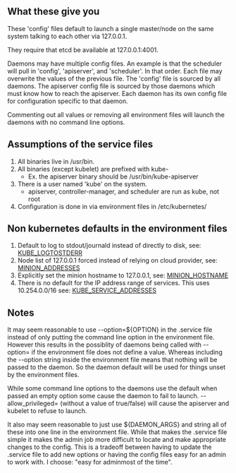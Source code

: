 What these give you
------------------------------------

These 'config' files default to launch a single master/node on the same system talking to each
other via 127.0.0.1.

They require that etcd be available at 127.0.0.1:4001.

Daemons may have multiple config files.  An example is that the scheduler will pull in 'config', 'apiserver', and 'scheduler'.  In that order.  Each file may overwrite the values of the previous file.  The 'config' file is sourced by all daemons.  The apiserver config file is sourced by those daemons which must know how to reach the apiserver.  Each daemon has its own config file for configuration specific to that daemon.

Commenting out all values or removing all environment files will launch the daemons with no command line options.

Assumptions of the service files
--------------------------------

1. All binaries live in /usr/bin.
2. All binaries (except kubelet) are prefixed with kube-
   * Ex. the apiserver binary should be /usr/bin/kube-apiserver
3. There is a user named 'kube' on the system.
   * apiserver, controller-manager, and scheduler are run as kube, not root
4. Configuration is done in via environment files in /etc/kubernetes/

Non kubernetes defaults in the environment files
------------------------------------------------
1. Default to log to stdout/journald instead of directly to disk, see: [KUBE_LOGTOSTDERR](environ/config)
2. Node list of 127.0.0.1 forced instead of relying on cloud provider, see: [MINION_ADDRESSES](environ/apiserver)
3. Explicitly set the minion hostname to 127.0.0.1, see: [MINION_HOSTNAME](environ/kubelet)
4. There is no default for the IP address range of services.  This uses 10.254.0.0/16 see: [KUBE_SERVICE_ADDRESSES](environ/apiserver)

Notes
-----
It may seem reasonable to use --option=${OPTION} in the .service file instead of only putting the command line option in the environment file.  However this results in the possiblity of daemons being called with --option= if the environment file does not define a value.  Whereas including the --option string inside the environment file means that nothing will be passed to the daemon.  So the daemon default will be used for things unset by the environment files.

While some command line options to the daemons use the default when passed an empty option some cause the daemon to fail to launch.  --allow_privileged= (without a value of true/false) will cause the apiserver and kubelet to refuse to launch.

It also may seem reasonable to just use ${DAEMON_ARGS} and string all of these into one line in the environment file.  While that makes the .service file simple it makes the admin job more difficult to locate and make appropriate changes to the config.  This is a tradeoff between having to update the .service file to add new options or having the config files easy for an admin to work with.  I choose: "easy for adminmost of the time".
